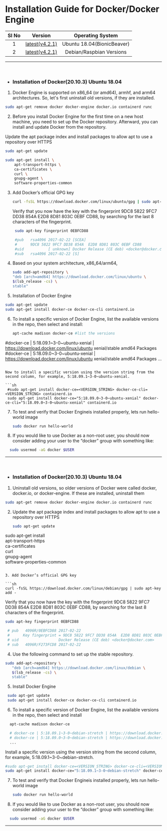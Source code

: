 # Installation Guide for Docker/Docker Engine

| Sl No  | Version  | Operating System |
|:-:|:-:|:-:|
| 1  | [latest(v4.2.1)](#)  | Ubuntu 18.04(BionicBeaver)  |
| 2  | [latest(v4.2.1)](#)  | Debian/Raspbian Versions |


---

<br>

- ### Installation of Docker(20.10.3) Ubuntu 18.04

1. Docker Engine is supported on x86_64 (or amd64), armhf, and arm64 architectures. So, let's first uninstall old versions, if they are installed.


```sh
sudo apt-get remove docker docker-engine docker.io containerd runc
```

2. Before you install Docker Engine for the first time on a new host machine, you need to set up the Docker repository. Afterward, you can install and update Docker from the repository.

Update the apt package index and install packages to allow apt to use a repository over HTTPS

```sh
sudo apt-get update

sudo apt-get install \
    apt-transport-https \
    ca-certificates \
    curl \
    gnupg-agent \
    software-properties-common
```

3. Add Docker’s official GPG key
   
   ```sh
   curl -fsSL https://download.docker.com/linux/ubuntu/gpg | sudo apt-key add -
   ```

   Verify that you now have the key with the fingerprint 9DC8 5822 9FC7 DD38 854A  E2D8 8D81 803C 0EBF CD88, by searching for the last 8 characters of the fingerprint.

   ```sh
    sudo apt-key fingerprint 0EBFCD88

    #pub   rsa4096 2017-02-22 [SCEA]
    #      9DC8 5822 9FC7 DD38 854A  E2D8 8D81 803C 0EBF CD88
    #uid           [ unknown] Docker Release (CE deb) <docker@docker.com>
    #sub   rsa4096 2017-02-22 [S]
   ```

4. Based on your system architecture, x86_64/arm64,
   
   ```sh
   sudo add-apt-repository \
   "deb [arch=amd64] https://download.docker.com/linux/ubuntu \
   $(lsb_release -cs) \
   stable"
   ```
   
5. Installation of Docker Engine
   
```sh
sudo apt-get update
sudo apt-get install docker-ce docker-ce-cli containerd.io
```

6. To install a specific version of Docker Engine, list the available versions in the repo, then select and install:
   
   ```sh
   apt-cache madison docker-ce #list the versions

  #docker-ce | 5:18.09.1~3-0~ubuntu-xenial | https://download.docker.com/linux/ubuntu  xenial/stable amd64 Packages
  #docker-ce | 5:18.09.0~3-0~ubuntu-xenial | https://download.docker.com/linux/ubuntu  xenial/stable amd64 Packages
  ...
  ```

  Now to install a specific version using the version string from the second column, for example, 5:18.09.1~3-0~ubuntu-xenial.

  ```sh
   #sudo apt-get install docker-ce=<VERSION_STRING> docker-ce-cli=<VERSION_STRING> containerd.io
   sudo apt-get install docker-ce="5:18.09.0~3-0~ubuntu-xenial" docker-ce-cli="5:18.09.0~3-0~ubuntu-xenial" containerd.io
  ```

7. To test and verify that Docker Engineis installed properly, lets run hello-world image
   ```sh
   sudo docker run hello-world
   ```

8. If you would like to use Docker as a non-root user, you should now consider adding your user to the “docker” group with something like:

```sh
  sudo usermod -aG docker $USER
```


---


<br>

- ### Installation of Docker(20.10.3) Ubuntu 18.04

1. Uninstall old versions, so older versions of Docker were called docker, docker.io, or docker-engine. If these are installed, uninstall them

```sh
sudo apt-get remove docker docker-engine docker.io containerd runc
```

2. Update the apt package index and install packages to allow apt to use a repository over HTTPS
   
   ```sh
   sudo apt-get update

  sudo apt-get install \
    apt-transport-https \
    ca-certificates \
    curl \
    gnupg-agent \
    software-properties-common
   ```

3. Add Docker’s official GPG key
   
   ```sh
   curl -fsSL https://download.docker.com/linux/debian/gpg | sudo apt-key add -
   ```

   Verify that you now have the key with the fingerprint 9DC8 5822 9FC7 DD38 854A E2D8 8D81 803C 0EBF CD88, by searching for the last 8 characters of the fingerprint.

   ```sh
   sudo apt-key fingerprint 0EBFCD88

    # pub   4096R/0EBFCD88 2017-02-22
    #      Key fingerprint = 9DC8 5822 9FC7 DD38 854A  E2D8 8D81 803C 0EBF CD88
    # uid                  Docker Release (CE deb) <docker@docker.com>
    # sub   4096R/F273FCD8 2017-02-22
   ```

4. Use the following command to set up the stable repository.

```sh
sudo add-apt-repository \
   "deb [arch=amd64] https://download.docker.com/linux/debian \
   $(lsb_release -cs) \
   stable"
```

5. Install Docker Engine

```sh
 sudo apt-get update
 sudo apt-get install docker-ce docker-ce-cli containerd.io
```

6. To install a specific version of Docker Engine, list the available versions in the repo, then select and install

```sh
  apt-cache madison docker-ce

  # docker-ce | 5:18.09.1~3-0~debian-stretch | https://download.docker.com/linux/debian stretch/stable amd64 Packages
  # docker-ce | 5:18.09.0~3-0~debian-stretch | https://download.docker.com/linux/debian stretch/stable amd64 Packages
  ...
```

 Install a specific version using the version string from the second column, for example, 5:18.09.1~3-0~debian-stretch.

   ```sh
   #sudo apt-get install docker-ce=<VERSION_STRING> docker-ce-cli=<VERSION_STRING> containerd.io
   sudo apt-get install docker-ce="5:18.09.1~3-0~debian-stretch" docker-ce-cli="5:18.09.1~3-0~debian-stretch" containerd.io
  ```

7. To test and verify that Docker Engineis installed properly, lets run hello-world image
   ```sh
   sudo docker run hello-world
   ```

8. If you would like to use Docker as a non-root user, you should now consider adding your user to the “docker” group with something like:

```sh
  sudo usermod -aG docker $USER
```

---

<br>
